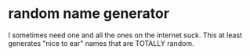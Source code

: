 # random name generator

I sometimes need one and all the ones on the internet suck.
This at least generates "nice to ear" names that are TOTALLY random.
